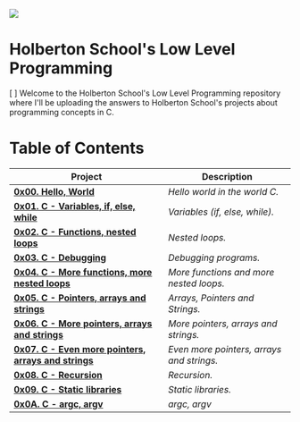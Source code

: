 [![](https://www.holbertonschool.com/holberton-logo.png)](https://www.holbertonschool.com/)

# Holberton School's Low Level Programming #

[ ] Welcome to the Holberton School's Low Level Programming repository where I'll be uploading the answers to Holberton School's projects about programming concepts in C.

# **Table of Contents** #

| **Project**                                                                            | **Description**                                 |
| -------------------------------------------------------------------------------------- | ----------------------------------------------- |
| **[0x00. Hello, World](./0x00-hello_world)**                                           | *Hello world in the world C.*                   |
| **[0x01. C - Variables, if, else, while](./0x01-variables_if_else_while)**             | *Variables (if, else, while).*                  |
| **[0x02. C - Functions, nested loops](./0x02-functions_nested_loops)**                 | *Nested loops.*                                 |
| **[0x03. C - Debugging](./0x03-debugging)**                                            | *Debugging programs.*                           |
| **[0x04. C - More functions, more nested loops](./0x04-more_functions_nested_loops)**  | *More functions and more nested loops.*         |
| **[0x05. C - Pointers, arrays and strings](./0x05-pointers_arrays_strings)**           | *Arrays, Pointers and Strings.*                 |
| **[0x06. C - More pointers, arrays and strings](./0x06-pointers_arrays_strings)**      | *More pointers, arrays and strings.*            |
| **[0x07. C - Even more pointers, arrays and strings](./0x07-pointers_arrays_strings)** | *Even more pointers, arrays and strings.*       |
| **[0x08. C - Recursion](./0x08-recursion)**                                            | *Recursion.*                                    |
| **[0x09. C - Static libraries](./0x09-static_libraries)**                              | *Static libraries.*                             |
| **[0x0A. C - argc, argv](./0x0A-argc_argv)**                                           | *argc, argv*                                    |
